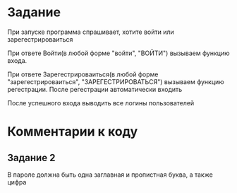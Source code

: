 <h1> Задание</h1>
При запуске программа спрашивает, хотите войти или зарегестрироваиться


При ответе Войти(в любой форме "войти", "ВОЙТИ") вызываем функцию входа.


При ответе Зарегестрироваиться(в любой форме "зарегестрироваиться", "ЗАРЕГЕСТРИРОВАТЬСЯ") вызываем функцию регестрации.
После регестрации автоматически входить


После успешного входа выводить все логины пользователей
<h1> Комментарии к коду</h1>
<h2>Задание 2</h2>
В пароле должна быть одна заглавная и пропистная буква, а также цифра
